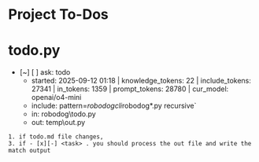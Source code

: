 # Project To-Dos


# todo.py
- [~] [ ] ask: todo
  - started: 2025-09-12 01:18 | knowledge_tokens: 22 | include_tokens: 27341 | in_tokens: 1359 | prompt_tokens: 28780 | cur_model: openai/o4-mini
  - include: pattern=*robodogcli*robodog*.py  recursive`
  - in:  robodog\todo.py
  - out:  temp\out.py
```knowledge
1. if todo.md file changes,
3. if - [x][-] <task> . you should process the out file and write the match output


```

